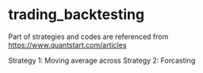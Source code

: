 # trading_backtesting
Part of strategies and codes are referenced from https://www.quantstart.com/articles

Strategy 1: Moving average across
Strategy 2: Forcasting
